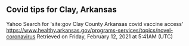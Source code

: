 ## Covid tips for Clay, Arkansas

Yahoo Search for 'site:gov Clay County Arkansas covid vaccine access'
https://www.healthy.arkansas.gov/programs-services/topics/novel-coronavirus
Retrieved on Friday, February 12, 2021 at 5:41AM (UTC)